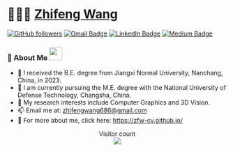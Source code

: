 # 👨🏻‍💻 [Zhifeng Wang]()

[![GitHub followers](https://img.shields.io/github/followers/zfw-cv?label=Follow&style=social)](https://github.com/zfw-cv/?tab=follow)
[![Gmail Badge](https://img.shields.io/badge/-zhifengwang686@gmail.com-c14438?style=social&logo=Gmail&logoColor=red&link=mailto:zhifengwang686@gmail.com)](mailto:zhifengwang686@gmail.com)
[![LinkedIn Badge](https://img.shields.io/badge/-LinkedIn-blue?style=social&logo=Linkedin&logoColor=blue&link=https://www.linkedin.com/in/jianchengpan/)](https://www.linkedin.com/in/jianchengpan/)
[![Medium Badge](http://img.shields.io/badge/-Medium-1ca0f1?style=social&logo=Medium&logoColor=black&link=https://medium.com/@)](https://medium.com/@zhifengwang686)

### 🧐 About Me <img src="https://media.giphy.com/media/WUlplcMpOCEmTGBtBW/giphy.gif" width="30">

- 🔭 I received the B.E. degree from Jiangxi Normal University, Nanchang, China, in 2023.
- 🌱 I am currently pursuing the M.E. degree with the National University of Defense Technology, Changsha, China. 
- 💬 My research interests include Computer Graphics and 3D Vision.
- 📫 Email me at: zhifengwang686@gmail.com
- 👯 For more about me, click here: https://zfw-cv.github.io/


</div>

<p align="center"> 
  Visitor count<br>
  <img src="https://profile-counter.glitch.me/zfw-cv/count.svg" />
</p>


